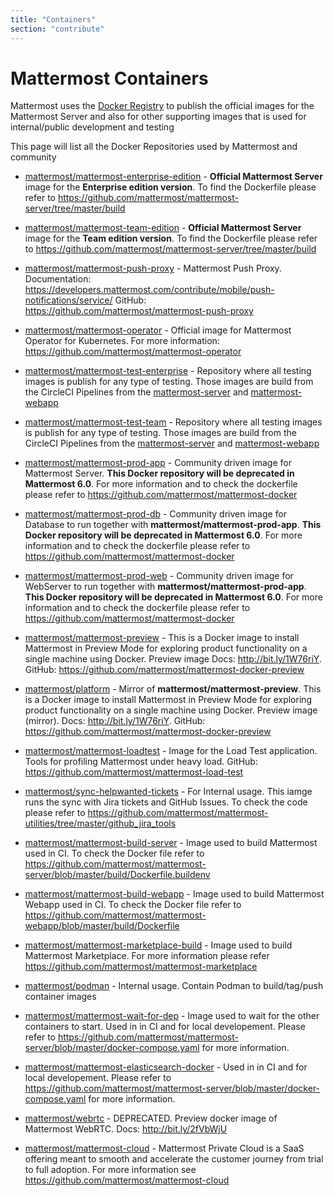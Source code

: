 ```yaml
---
title: "Containers"
section: "contribute"
---
```


# Mattermost Containers

Mattermost uses the [Docker Registry](https://hub.docker.com/u/mattermost) to publish the official images for the Mattermost Server and also for other supporting images that is used for internal/public development and testing

This page will list all the Docker Repositories used by Mattermost and community

- [mattermost/mattermost-enterprise-edition](https://hub.docker.com/r/mattermost/mattermost-enterprise-edition) - **Official Mattermost Server** image for the **Enterprise edition version**. To find the Dockerfile please refer to https://github.com/mattermost/mattermost-server/tree/master/build

- [mattermost/mattermost-team-edition](https://hub.docker.com/r/mattermost/mattermost-team-edition) - **Official Mattermost Server** image for the **Team edition version**. To find the Dockerfile please refer to https://github.com/mattermost/mattermost-server/tree/master/build

- [mattermost/mattermost-push-proxy](https://hub.docker.com/r/mattermost/mattermost-push-proxy) - Mattermost Push Proxy. Documentation: https://developers.mattermost.com/contribute/mobile/push-notifications/service/ GitHub: https://github.com/mattermost/mattermost-push-proxy

- [mattermost/mattermost-operator](https://hub.docker.com/r/mattermost/mattermost-operator) - Official image for Mattermost Operator for Kubernetes. For more information: https://github.com/mattermost/mattermost-operator

- [mattermost/mattermost-test-enterprise](https://hub.docker.com/r/mattermost/mattermost-test-enterprise) - Repository where all testing images is publish for any type of testing. Those images are build from the CircleCI Pipelines from the [mattermost-server](https://github.com/mattermost/mattermost-server) and [mattermost-webapp](https://github.com/mattermost/mattermost-webapp)

- [mattermost/mattermost-test-team](https://hub.docker.com/r/mattermost/mattermost-test-team) - Repository where all testing images is publish for any type of testing. Those images are build from the CircleCI Pipelines from the [mattermost-server](https://github.com/mattermost/mattermost-server) and [mattermost-webapp](https://github.com/mattermost/mattermost-webapp)

- [mattermost/mattermost-prod-app](https://hub.docker.com/r/mattermost/mattermost-prod-app) - Community driven image for Mattermost Server. **This Docker repository will be deprecated in Mattermost 6.0**. For more information and to check the dockerfile please refer to https://github.com/mattermost/mattermost-docker

- [mattermost/mattermost-prod-db](https://hub.docker.com/r/mattermost/mattermost-prod-db) - Community driven image for Database to run together with **mattermost/mattermost-prod-app**. **This Docker repository will be deprecated in Mattermost 6.0**. For more information and to check the dockerfile please refer to https://github.com/mattermost/mattermost-docker

- [mattermost/mattermost-prod-web](https://hub.docker.com/r/mattermost/mattermost-prod-web) - Community driven image for WebServer to run together with **mattermost/mattermost-prod-app**. **This Docker repository will be deprecated in Mattermost 6.0**. For more information and to check the dockerfile please refer to https://github.com/mattermost/mattermost-docker

- [mattermost/mattermost-preview](https://hub.docker.com/r/mattermost/mattermost-preview) - This is a Docker image to install Mattermost in Preview Mode for exploring product functionality on a single machine using Docker. Preview image Docs: http://bit.ly/1W76riY. GitHub: https://github.com/mattermost/mattermost-docker-preview

- [mattermost/platform](https://hub.docker.com/r/mattermost/platform) - Mirror of **mattermost/mattermost-preview**. This is a Docker image to install Mattermost in Preview Mode for exploring product functionality on a single machine using Docker. Preview image (mirror). Docs: http://bit.ly/1W76riY. GitHub: https://github.com/mattermost/mattermost-docker-preview

- [mattermost/mattermost-loadtest](https://hub.docker.com/r/mattermost/mattermost-loadtest) - Image for the Load Test application. Tools for profiling Mattermost under heavy load. GitHub: https://github.com/mattermost/mattermost-load-test

- [mattermost/sync-helpwanted-tickets](https://hub.docker.com/r/mattermost/sync-helpwanted-tickets) - For Internal usage. This iamge runs the sync with Jira tickets and GitHub Issues. To check the code please refer to https://github.com/mattermost/mattermost-utilities/tree/master/github_jira_tools

- [mattermost/mattermost-build-server](https://hub.docker.com/r/mattermost/mattermost-build-server) - Image used to build Mattermost used in CI. To check the Docker file refer to https://github.com/mattermost/mattermost-server/blob/master/build/Dockerfile.buildenv

- [mattermost/mattermost-build-webapp](https://hub.docker.com/r/mattermost/mattermost-build-webapp) - Image used to build Mattermost Webapp used in CI. To check the Docker file refer to https://github.com/mattermost/mattermost-webapp/blob/master/build/Dockerfile

- [mattermost/mattermost-marketplace-build](https://hub.docker.com/r/mattermost/mattermost-marketplace-build) - Image used to build Mattermost Marketplace. For more information please refer https://github.com/mattermost/mattermost-marketplace

- [mattermost/podman](https://hub.docker.com/repository/docker/mattermost/podman) - Internal usage. Contain Podman to build/tag/push container images

- [mattermost/mattermost-wait-for-dep](https://hub.docker.com/r/mattermost/mattermost-wait-for-dep) - Image used to wait for the other containers to start. Used in in CI and for local developement. Please refer to https://github.com/mattermost/mattermost-server/blob/master/docker-compose.yaml for more information.

- [mattermost/mattermost-elasticsearch-docker](https://hub.docker.com/r/mattermost/mattermost-elasticsearch-docker) - Used in in CI and for local developement. Please refer to https://github.com/mattermost/mattermost-server/blob/master/docker-compose.yaml for more information.

- [mattermost/webrtc](https://hub.docker.com/repository/docker/mattermost/webrtc) - DEPRECATED. Preview docker image of Mattermost WebRTC. Docs: http://bit.ly/2fVbWjU

- [mattermost/mattermost-cloud](https://hub.docker.com/r/mattermost/mattermost-cloud) - Mattermost Private Cloud is a SaaS offering meant to smooth and accelerate the customer journey from trial to full adoption. For more information see https://github.com/mattermost/mattermost-cloud